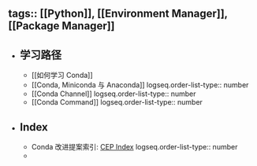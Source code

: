 tags:: [[Python]], [[Environment Manager]], [[Package Manager]] 
---

- ## 学习路径
	- [[如何学习 Conda]]
	- [[Conda, Miniconda 与 Anaconda]]
	  logseq.order-list-type:: number
	- [[Conda Channel]]
	  logseq.order-list-type:: number
	- [[Conda Command]]
	  logseq.order-list-type:: number
- ## Index
	- Conda 改进提案索引: [CEP Index](https://conda.org/learn/ceps)
	  logseq.order-list-type:: number
	-